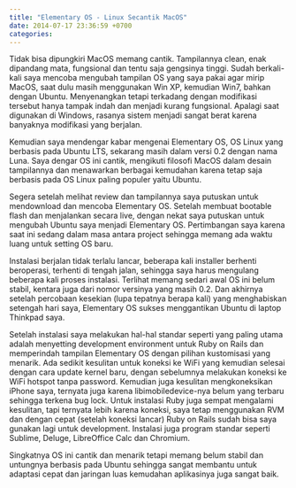 ```yaml
---
title: "Elementary OS - Linux Secantik MacOS"
date: 2014-07-17 23:36:59 +0700
categories: 
---
```


Tidak bisa dipungkiri MacOS memang cantik. Tampilannya clean, enak dipandang mata, fungsional dan tentu saja gengsinya tinggi. Sudah berkali-kali saya mencoba mengubah tampilan OS yang saya pakai agar mirip MacOS, saat dulu masih menggunakan Win XP, kemudian Win7, bahkan dengan Ubuntu. Menyenangkan tetapi terkadang dengan modifikasi tersebut hanya tampak indah dan menjadi kurang fungsional. Apalagi saat digunakan di Windows, rasanya sistem menjadi sangat berat karena banyaknya modifikasi yang berjalan. 
<!--more-->
Kemudian saya mendengar kabar mengenai Elementary OS, OS Linux yang berbasis pada Ubuntu LTS, sekarang masih dalam versi 0.2 dengan nama Luna. Saya dengar OS ini cantik, mengikuti filosofi MacOS dalam desain tampilannya dan menawarkan berbagai kemudahan karena tetap saja berbasis pada OS Linux paling populer yaitu Ubuntu.

Segera setelah melihat review dan tampilannya saya putuskan untuk mendownload dan mencoba Elementary OS. Setelah membuat bootable flash dan menjalankan secara live, dengan nekat saya putuskan untuk mengubah Ubuntu saya menjadi Elementary OS. Pertimbangan saya karena saat ini sedang dalam masa antara project sehingga memang ada waktu luang untuk setting OS baru.

Instalasi berjalan tidak terlalu lancar, beberapa kali installer berhenti beroperasi, terhenti di tengah jalan, sehingga saya harus mengulang beberapa kali proses instalasi. Terlihat memang sedari awal OS ini belum stabil, kentara juga dari nomor versinya yang masih 0.2. Dan akhirnya setelah percobaan kesekian (lupa tepatnya berapa kali) yang menghabiskan setengah hari saya, Elementary OS sukses menggantikan Ubuntu di laptop Thinkpad saya.

Setelah instalasi saya melakukan hal-hal standar seperti yang paling utama adalah menyetting development environment untuk Ruby on Rails dan memperindah tampilan Elementary OS dengan pilihan kustomisasi yang menarik. Ada sedikit kesulitan untuk koneksi ke WiFi yang kemudian selesai dengan cara update kernel baru, dengan sebelumnya melakukan koneksi ke WiFi hotspot tanpa password. Kemudian juga kesulitan mengkoneksikan iPhone saya, ternyata juga karena libimobiledevice-nya belum yang terbaru sehingga terkena bug lock. Untuk instalasi Ruby juga sempat mengalami kesulitan, tapi ternyata lebih karena koneksi, saya tetap menggunakan RVM dan dengan cepat (setelah koneksi lancar) Ruby on Rails sudah bisa saya gunakan lagi untuk development. Instalasi juga program standar seperti Sublime, Deluge, LibreOffice Calc dan Chromium.

Singkatnya OS ini cantik dan menarik tetapi memang belum stabil dan untungnya berbasis pada Ubuntu sehingga sangat membantu untuk adaptasi cepat dan jaringan luas kemudahan aplikasinya juga sangat baik.
